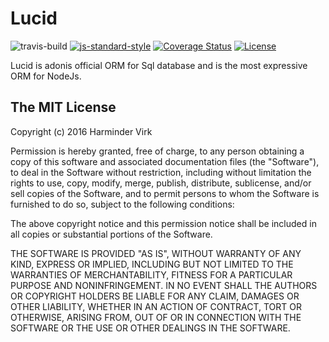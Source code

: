 # Lucid

![travis-build](https://img.shields.io/travis/adonisjs/adonis-lucid.svg?style=flat-square)
[![js-standard-style](https://img.shields.io/badge/code%20style-standard-brightgreen.svg?style=flat-square)](https://github.com/feross/standard)
[![Coverage Status](https://img.shields.io/coveralls/adonisjs/adonis-lucid/master.svg?style=flat-square)](https://coveralls.io/github/adonisjs/adonis-lucid?branch=master)
[![License](https://img.shields.io/npm/l/adonis-lucid.svg?style=flat-square)](https://opensource.org/licenses/MIT)

Lucid is adonis official ORM for Sql database and is the most expressive ORM for NodeJs.

## The MIT License 
Copyright (c) 2016 Harminder Virk

Permission is hereby granted, free of charge, to any person obtaining a
copy of this software and associated documentation files (the "Software"),
to deal in the Software without restriction, including without limitation
the rights to use, copy, modify, merge, publish, distribute, sublicense,
and/or sell copies of the Software, and to permit persons to whom the
Software is furnished to do so, subject to the following conditions:

The above copyright notice and this permission notice shall be included in
all copies or substantial portions of the Software.

THE SOFTWARE IS PROVIDED "AS IS", WITHOUT WARRANTY OF ANY KIND, EXPRESS OR
IMPLIED, INCLUDING BUT NOT LIMITED TO THE WARRANTIES OF MERCHANTABILITY,
FITNESS FOR A PARTICULAR PURPOSE AND NONINFRINGEMENT. IN NO EVENT SHALL THE
AUTHORS OR COPYRIGHT HOLDERS BE LIABLE FOR ANY CLAIM, DAMAGES OR OTHER
LIABILITY, WHETHER IN AN ACTION OF CONTRACT, TORT OR OTHERWISE, ARISING
FROM, OUT OF OR IN CONNECTION WITH THE SOFTWARE OR THE USE OR OTHER
DEALINGS IN THE SOFTWARE.
